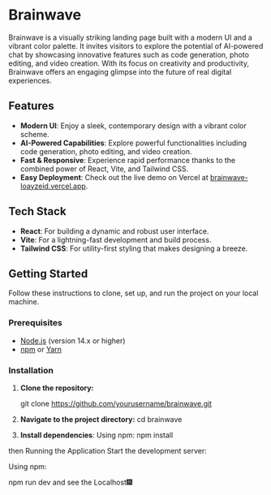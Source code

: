 # Brainwave

Brainwave is a visually striking landing page built with a modern UI and a vibrant color palette. It invites visitors to explore the potential of AI-powered chat by showcasing innovative features such as code generation, photo editing, and video creation. With its focus on creativity and productivity, Brainwave offers an engaging glimpse into the future of real digital experiences.

## Features

- **Modern UI**: Enjoy a sleek, contemporary design with a vibrant color scheme.
- **AI-Powered Capabilities**: Explore powerful functionalities including code generation, photo editing, and video creation.
- **Fast & Responsive**: Experience rapid performance thanks to the combined power of React, Vite, and Tailwind CSS.
- **Easy Deployment**: Check out the live demo on Vercel at [brainwave-loayzeid.vercel.app](https://brainwave-loayzeid.vercel.app/).

## Tech Stack

- **React**: For building a dynamic and robust user interface.
- **Vite**: For a lightning-fast development and build process.
- **Tailwind CSS**: For utility-first styling that makes designing a breeze.

## Getting Started

Follow these instructions to clone, set up, and run the project on your local machine.

### Prerequisites

- [Node.js](https://nodejs.org/) (version 14.x or higher)
- [npm](https://www.npmjs.com/) or [Yarn](https://yarnpkg.com/)

### Installation

1. **Clone the repository:**

   git clone https://github.com/yourusername/brainwave.git

2.   **Navigate to the project directory:**
   cd brainwave

3. **Install dependencies**:
Using npm:
npm install

then Running the Application
Start the development server:

Using npm:

npm run dev
and see the Localhost🎆   
